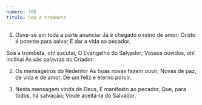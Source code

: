 ```yaml
---
numero: 308
titulo: Soa a trombeta
---
```

1. Ouve-se em toda a parte anunciar
Já é chegado o reino de amor;
Cristo é potente para salvar
E dar a vida ao pecador.

Soa a trombeta, oh! escutai,
O Evangelho do Salvador;
Vossos ouvidos, oh! inclinai
Às sãs palavras do Criador.

2. Os mensageiros do Redentor
As boas novas fazem ouvir;
Novas de paz, de vida e de amor,
De um feliz e eterno porvir.

3. Nesta mensagem vinda de Deus,
É manifesto ao pecador,
Que, para todos, há salvação;
Vinde aceitá-la do Salvador.
